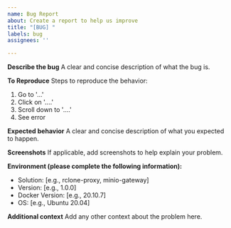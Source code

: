 ```yaml
---
name: Bug Report
about: Create a report to help us improve
title: "[BUG] "
labels: bug
assignees: ''

---
```


**Describe the bug**
A clear and concise description of what the bug is.

**To Reproduce**
Steps to reproduce the behavior:
1. Go to '...'
2. Click on '....'
3. Scroll down to '....'
4. See error

**Expected behavior**
A clear and concise description of what you expected to happen.

**Screenshots**
If applicable, add screenshots to help explain your problem.

**Environment (please complete the following information):**
 - Solution: [e.g., rclone-proxy, minio-gateway]
 - Version: [e.g., 1.0.0]
 - Docker Version: [e.g., 20.10.7]
 - OS: [e.g., Ubuntu 20.04]

**Additional context**
Add any other context about the problem here.
